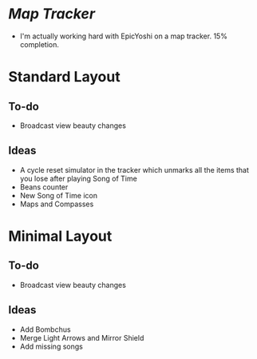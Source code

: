 # *Map Tracker*

* I'm actually working hard with EpicYoshi on a map tracker. 15% completion.

# Standard Layout

## To-do

* Broadcast view beauty changes

## Ideas

* A cycle reset simulator in the tracker which unmarks all the items that you lose after playing Song of Time
* Beans counter
* New Song of Time icon
* Maps and Compasses

# Minimal Layout

## To-do

* Broadcast view beauty changes

## Ideas

* Add Bombchus
* Merge Light Arrows and Mirror Shield
* Add missing songs